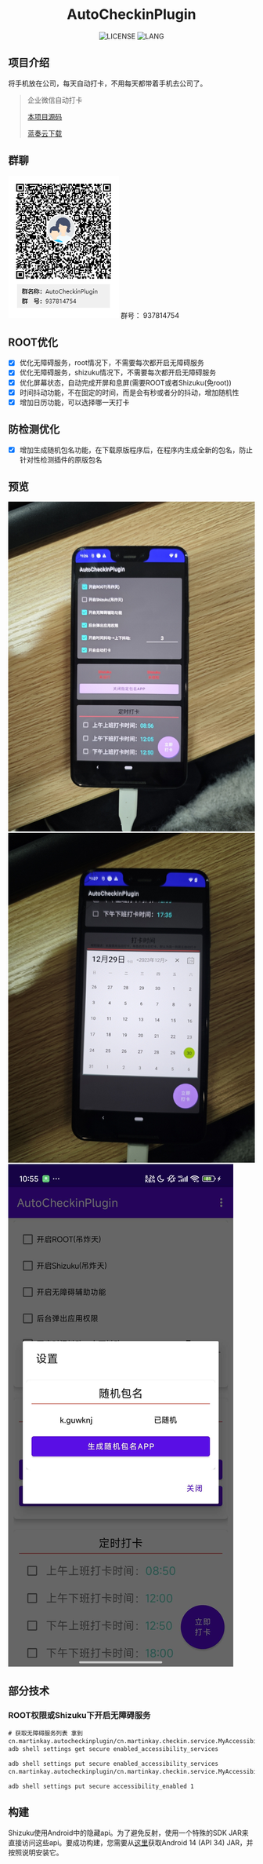 <div align="center">
<h1>AutoCheckinPlugin</h1>

![LICENSE](https://img.shields.io/github/license/Sevtinge/Cemiuiler?style=flat-square)
![LANG](https://img.shields.io/badge/language-Java-7F52FF?style=flat-square)

</div>


## 项目介绍
将手机放在公司，每天自动打卡，不用每天都带着手机去公司了。


> 企业微信自动打卡
>
> <a href="https://github.com/MartinKayJr/AutoCheckinPlugin">本项目源码</a>
> 
> <a href="https://wwrb.lanzouy.com/injPp2vqj27i">蓝奏云下载</a>

## 群聊
![二维码](img/qrcode.png)
群号： 937814754

## ROOT优化
- [x] 优化无障碍服务，root情况下，不需要每次都开启无障碍服务
- [x] 优化无障碍服务，shizuku情况下，不需要每次都开启无障碍服务
- [x] 优化屏幕状态，自动完成开屏和息屏(需要ROOT或者Shizuku(免root))
- [x] 时间抖动功能，不在固定的时间，而是会有秒或者分的抖动，增加随机性
- [x] 增加日历功能，可以选择哪一天打卡

## 防检测优化
- [x] 增加生成随机包名功能，在下载原版程序后，在程序内生成全新的包名，防止针对性检测插件的原版包名

## 预览
![预览](img/preview.jpg)
![预览2](img/preview2.jpg)
![预览3](img/preview3.jpg)

## 部分技术

### ROOT权限或Shizuku下开启无障碍服务
```shell
# 获取无障碍服务列表 拿到cn.martinkay.autocheckinplugin/cn.martinkay.checkin.service.MyAccessibilityService
adb shell settings get secure enabled_accessibility_services
```

```shell
adb shell settings put secure enabled_accessibility_services cn.martinkay.autocheckinplugin/cn.martinkay.checkin.service.MyAccessibilityService
```

```shell
adb shell settings put secure accessibility_enabled 1
```


## 构建
Shizuku使用Android中的隐藏api。为了避免反射，使用一个特殊的SDK JAR来直接访问这些api。要成功构建，您需要从[这里](https://github.com/Reginer/aosp-android-jar)获取Android 14 (API 34) JAR，并按照说明安装它。


